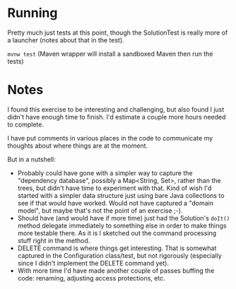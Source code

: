 # Running
Pretty much just tests at this point, though the SolutionTest is really more of a launcher (notes about that in the test).

`mvnw test` (Maven wrapper will install a sandboxed Maven then run the tests)

# Notes
I found this exercise to be interesting and challenging, but also found I just didn't have enough time to finish.  I'd
estimate a couple more hours needed to complete.

I have put comments in various places in the code to communicate my thoughts about where things are at
the moment.

But in a nutshell:
- Probably could have gone with a simpler way to capture the "dependency database", possibly a Map<String, Set<String>>,
rather than the trees, but didn't have time to experiment with that.  Kind of wish I'd started with a simpler data 
structure just using bare Java collections to see if that would have worked.  Would not have captured a "domain model",
but maybe that's not the point of an exercise ;-).
- Should have (and would have if more time) just had the Solution's `doIt()` method delegate immediately to something 
else in order to make things more testable there.  As it is I sketched out the command processing stuff right in the method.
- DELETE command is where things get interesting.  That is somewhat captured in the Configuration class/test, but 
not rigorously (especially since I didn't implement the DELETE command yet).
- With more time I'd have made another couple of passes buffing the code: renaming, adjusting access protections, etc. 